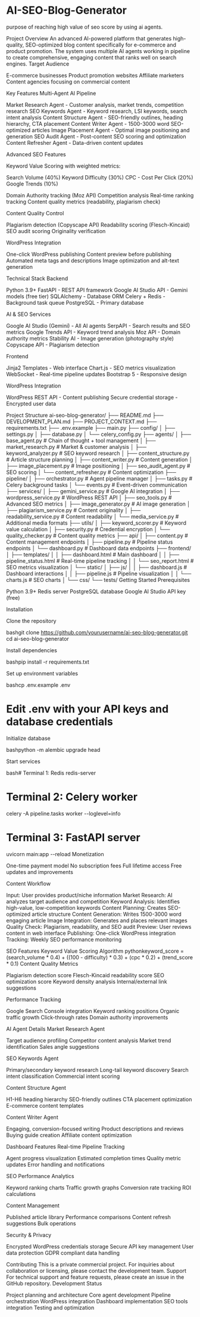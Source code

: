 # AI-SEO-Blog-Generator
purpose of reaching high value of seo score by using ai agents.

Project Overview
An advanced AI-powered platform that generates high-quality, SEO-optimized blog content specifically for e-commerce and product promotion. The system uses multiple AI agents working in pipeline to create comprehensive, engaging content that ranks well on search engines.
 Target Audience

E-commerce businesses
Product promotion websites
Affiliate marketers
Content agencies focusing on commercial content

 Key Features
Multi-Agent AI Pipeline

Market Research Agent - Customer analysis, market trends, competition research
SEO Keywords Agent - Keyword research, LSI keywords, search intent analysis
Content Structure Agent - SEO-friendly outlines, heading hierarchy, CTA placement
Content Writer Agent - 1500-3000 word SEO-optimized articles
Image Placement Agent - Optimal image positioning and generation
SEO Audit Agent - Post-content SEO scoring and optimization
Content Refresher Agent - Data-driven content updates

Advanced SEO Features

Keyword Value Scoring with weighted metrics:

Search Volume (40%)
Keyword Difficulty (30%)
CPC - Cost Per Click (20%)
Google Trends (10%)


Domain Authority tracking (Moz API)
Competition analysis
Real-time ranking tracking
Content quality metrics (readability, plagiarism check)

Content Quality Control

Plagiarism detection (Copyscape API)
Readability scoring (Flesch-Kincaid)
SEO audit scoring
Originality verification

WordPress Integration

One-click WordPress publishing
Content preview before publishing
Automated meta tags and descriptions
Image optimization and alt-text generation

 Technical Stack
Backend

Python 3.9+
FastAPI - REST API framework
Google AI Studio API - Gemini models (free tier)
SQLAlchemy - Database ORM
Celery + Redis - Background task queue
PostgreSQL - Primary database

AI & SEO Services

Google AI Studio (Gemini) - All AI agents
SerpAPI - Search results and SEO metrics
Google Trends API - Keyword trend analysis
Moz API - Domain authority metrics
Stability AI - Image generation (photography style)
Copyscape API - Plagiarism detection

Frontend

Jinja2 Templates - Web interface
Chart.js - SEO metrics visualization
WebSocket - Real-time pipeline updates
Bootstrap 5 - Responsive design

WordPress Integration

WordPress REST API - Content publishing
Secure credential storage - Encrypted user data

 Project Structure
ai-seo-blog-generator/
├── README.md
├── DEVELOPMENT_PLAN.md
├── PROJECT_CONTEXT.md
├── requirements.txt
├── .env.example
├── main.py
├── config/
│   ├── settings.py
│   ├── database.py
│   └── celery_config.py
├── agents/
│   ├── base_agent.py              # Chain of thought + tool management
│   ├── market_research.py         # Market & customer analysis
│   ├── keyword_analyzer.py        # SEO keyword research
│   ├── content_structure.py       # Article structure planning
│   ├── content_writer.py          # Content generation
│   ├── image_placement.py         # Image positioning
│   ├── seo_audit_agent.py         # SEO scoring
│   └── content_refresher.py       # Content optimization
├── pipeline/
│   ├── orchestrator.py            # Agent pipeline manager
│   ├── tasks.py                   # Celery background tasks
│   └── events.py                  # Event-driven communication
├── services/
│   ├── gemini_service.py          # Google AI integration
│   ├── wordpress_service.py       # WordPress REST API
│   ├── seo_tools.py              # Advanced SEO metrics
│   ├── image_generator.py         # AI image generation
│   ├── plagiarism_service.py      # Content originality
│   ├── readability_service.py     # Content readability
│   └── media_service.py           # Additional media formats
├── utils/
│   ├── keyword_scorer.py          # Keyword value calculation
│   ├── security.py               # Credential encryption
│   └── quality_checker.py        # Content quality metrics
├── api/
│   ├── content.py                # Content management endpoints
│   ├── pipeline.py               # Pipeline status endpoints
│   └── dashboard.py              # Dashboard data endpoints
├── frontend/
│   ├── templates/
│   │   ├── dashboard.html        # Main dashboard
│   │   ├── pipeline_status.html  # Real-time pipeline tracking
│   │   └── seo_report.html       # SEO metrics visualization
│   └── static/
│       ├── js/
│       │   ├── dashboard.js      # Dashboard interactions
│       │   ├── pipeline.js       # Pipeline visualization
│       │   └── charts.js         # SEO charts
│       └── css/
└── tests/
 Getting Started
Prerequisites

Python 3.9+
Redis server
PostgreSQL database
Google AI Studio API key (free)

Installation

Clone the repository

bashgit clone https://github.com/yourusername/ai-seo-blog-generator.git
cd ai-seo-blog-generator

Install dependencies

bashpip install -r requirements.txt

Set up environment variables

bashcp .env.example .env
# Edit .env with your API keys and database credentials

Initialize database

bashpython -m alembic upgrade head

Start services

bash# Terminal 1: Redis
redis-server

# Terminal 2: Celery worker
celery -A pipeline.tasks worker --loglevel=info

# Terminal 3: FastAPI server
uvicorn main:app --reload
 Monetization

One-time payment model
No subscription fees
Full lifetime access
Free updates and improvements

 Content Workflow

Input: User provides product/niche information
Market Research: AI analyzes target audience and competition
Keyword Analysis: Identifies high-value, low-competition keywords
Content Planning: Creates SEO-optimized article structure
Content Generation: Writes 1500-3000 word engaging article
Image Integration: Generates and places relevant images
Quality Check: Plagiarism, readability, and SEO audit
Preview: User reviews content in web interface
Publishing: One-click WordPress integration
Tracking: Weekly SEO performance monitoring

 SEO Features
Keyword Value Scoring Algorithm
pythonkeyword_score = (search_volume * 0.4) + 
                ((100 - difficulty) * 0.3) + 
                (cpc * 0.2) + 
                (trend_score * 0.1)
Content Quality Metrics

Plagiarism detection score
Flesch-Kincaid readability score
SEO optimization score
Keyword density analysis
Internal/external link suggestions

Performance Tracking

Google Search Console integration
Keyword ranking positions
Organic traffic growth
Click-through rates
Domain authority improvements

 AI Agent Details
Market Research Agent

Target audience profiling
Competitor content analysis
Market trend identification
Sales angle suggestions

SEO Keywords Agent

Primary/secondary keyword research
Long-tail keyword discovery
Search intent classification
Commercial intent scoring

Content Structure Agent

H1-H6 heading hierarchy
SEO-friendly outlines
CTA placement optimization
E-commerce content templates

Content Writer Agent

Engaging, conversion-focused writing
Product descriptions and reviews
Buying guide creation
Affiliate content optimization

 Dashboard Features
Real-time Pipeline Tracking

Agent progress visualization
Estimated completion times
Quality metric updates
Error handling and notifications

SEO Performance Analytics

Keyword ranking charts
Traffic growth graphs
Conversion rate tracking
ROI calculations

Content Management

Published article library
Performance comparisons
Content refresh suggestions
Bulk operations

 Security & Privacy

Encrypted WordPress credentials storage
Secure API key management
User data protection
GDPR compliant data handling

 Contributing
This is a private commercial project. For inquiries about collaboration or licensing, please contact the development team.
 Support
For technical support and feature requests, please create an issue in the GitHub repository.
 Development Status

 Project planning and architecture
 Core agent development
 Pipeline orchestration
 WordPress integration
 Dashboard implementation
 SEO tools integration
 Testing and optimization

